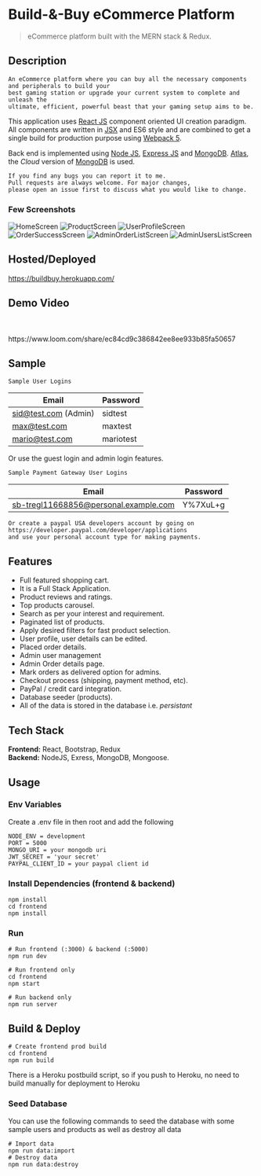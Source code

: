 # Build-&-Buy eCommerce Platform

> eCommerce platform built with the MERN stack & Redux.

## Description
```
An eCommerce platform where you can buy all the necessary components and peripherals to build your
best gaming station or upgrade your current system to complete and unleash the 
ultimate, efficient, powerful beast that your gaming setup aims to be.
```
This application uses [React JS](https://reactjs.org/docs/getting-started.html) component oriented UI creation paradigm. All components are written in [JSX](https://reactjs.org/docs/jsx-in-depth.html) and ES6 style and are
combined to get a single build for production purpose using [Webpack 5](https://webpack.js.org/concepts/).

Back end is implemented using [Node JS](https://nodejs.org/en/docs), [Express JS](https://expressjs.com/en/api.html) and [MongoDB](https://docs.mongodb.com/). [Atlas](https://www.mongodb.com/cloud/atlas), the _Cloud_ version of [MongoDB](https://docs.mongodb.com/) is used. 

```
If you find any bugs you can report it to me.
Pull requests are always welcome. For major changes, 
please open an issue first to discuss what you would like to change.
```

### Few Screenshots

![HomeScreen](/screenshots/home.png "HomeScreen")
![ProductScreen](/screenshots/1.png "ProductScreen")
![UserProfileScreen](/screenshots/4.png "UsersProfileScreen")
![OrderSuccessScreen](/screenshots/2.png "OrderSuccessScreen")
![AdminOrderListScreen](/screenshots/orders.png "AdminOrdersListScreen")
![AdminUsersListScreen](/screenshots/3.png "AdminUsersListScreen")


## Hosted/Deployed

https://buildbuy.herokuapp.com/ 

## Demo Video
<br>
<br>
https://www.loom.com/share/ec84cd9c386842ee8ee933b85fa50657
<br>

## Sample

```Sample User Logins```

| Email | Password  |
| -------- | --------- |
| sid@test.com (Admin) | sidtest |
| max@test.com | maxtest |
| mario@test.com | mariotest |

Or use the guest login and admin login features.

```Sample Payment Gateway User Logins```

| Email | Password  |
| -------- | --------- |
| sb-tregl11668856@personal.example.com | Y%7XuL+g |

```
Or create a paypal USA developers account by going on  https://developer.paypal.com/developer/applications
and use your personal account type for making payments.
```

## Features

- Full featured shopping cart.
- It is a Full Stack Application.
- Product reviews and ratings.
- Top products carousel.
- Search as per your interest and requirement.
- Paginated list of products.
- Apply desired filters for fast product selection. 
- User profile, user details can be edited.
- Placed order details.
- Admin user management
- Admin Order details page.
- Mark orders as delivered option for admins.
- Checkout process (shipping, payment method, etc).
- PayPal / credit card integration.
- Database seeder (products).
- All of the data is stored in the database i.e. <i>persistant</i>


## Tech Stack

__Frontend:__ React, Bootstrap, Redux <br>
__Backend:__ NodeJS, Exress, MongoDB, Mongoose.    

## Usage

### Env Variables

Create a .env file in then root and add the following

```
NODE_ENV = development
PORT = 5000
MONGO_URI = your mongodb uri
JWT_SECRET = 'your secret'
PAYPAL_CLIENT_ID = your paypal client id
```

### Install Dependencies (frontend & backend)

```
npm install
cd frontend
npm install
```

### Run

```
# Run frontend (:3000) & backend (:5000)
npm run dev

# Run frontend only
cd frontend
npm start 

# Run backend only
npm run server
```

## Build & Deploy

```
# Create frontend prod build
cd frontend
npm run build
```

There is a Heroku postbuild script, so if you push to Heroku, no need to build manually for deployment to Heroku

### Seed Database

You can use the following commands to seed the database with some sample users and products as well as destroy all data

```
# Import data
npm run data:import
# Destroy data
npm run data:destroy
```
